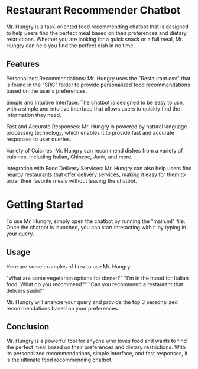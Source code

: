 # Restaurant Recommender Chatbot
Mr. Hungry is a task-oriented food recommending chatbot that is designed to help users find the perfect meal based on their preferences and dietary restrictions. Whether you are looking for a quick snack or a full meal, Mr. Hungry can help you find the perfect dish in no time.

## Features
Personalized Recommendations: Mr. Hungry uses the "Restaurant.csv" that is found in the "SRC" folder to provide personalized food recommendations based on the user's preferences.

Simple and Intuitive Interface: The chatbot is designed to be easy to use, with a simple and intuitive interface that allows users to quickly find the information they need.

Fast and Accurate Responses: Mr. Hungry is powered by natural language processing technology, which enables it to provide fast and accurate responses to user queries.

Variety of Cuisines: Mr. Hungry can recommend dishes from a variety of cuisines, including Italian, Chinese, Junk, and more.

Integration with Food Delivery Services: Mr. Hungry can also help users find nearby restaurants that offer delivery services, making it easy for them to order their favorite meals without leaving the chatbot.

# Getting Started
To use Mr. Hungry, simply open the chatbot by running the "main.ml" file. Once the chatbot is launched, you can start interacting with it by typing in your query.

## Usage
Here are some examples of how to use Mr. Hungry:

"What are some vegetarian options for dinner?" "I'm in the mood for Italian food. What do you recommend?" "Can you recommend a restaurant that delivers sushi?"

Mr. Hungry will analyze your query and provide the top 3 personalized recommendations based on your preferences.

## Conclusion
Mr. Hungry is a powerful tool for anyone who loves food and wants to find the perfect meal based on their preferences and dietary restrictions. With its personalized recommendations, simple interface, and fast responses, it is the ultimate food recommending chatbot.
